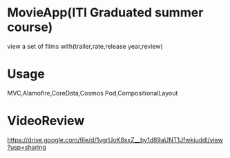 # MovieApp(ITI Graduated summer course)
view a set of films with(trailer,rate,release year,review)

# Usage
MVC,Alamofire,CoreData,Cosmos Pod,CompositionalLayout

# VideoReview
https://drive.google.com/file/d/1vgrUoK8sxZ__by1d89aUNT1Jfwkjuddl/view?usp=sharing
